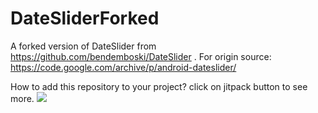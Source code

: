 # DateSliderForked
A forked version of DateSlider from https://github.com/bendemboski/DateSlider . For origin source: https://code.google.com/archive/p/android-dateslider/

How to add this repository to your project? click on jitpack button to see more.
[![](https://jitpack.io/v/DiepEsc/DateSliderForked.svg)](https://jitpack.io/#DiepEsc/DateSliderForked)
